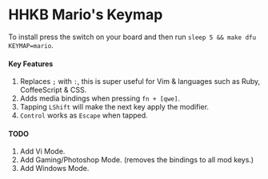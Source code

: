 # HHKB Mario's Keymap

To install press the switch on your board and then run `sleep 5 && make dfu KEYMAP=mario`.

#### Key Features

1. Replaces `;` with `:`, this is super useful for Vim & languages such as Ruby, CoffeeScript & CSS. 
2. Adds media bindings when pressing `fn + [qwe]`.
3. Tapping `LShift` will make the next key apply the modifier.
4. `Control` works as `Escape` when tapped.

#### TODO

1. Add Vi Mode.
2. Add Gaming/Photoshop Mode. (removes the bindings to all mod keys.)
3. Add Windows Mode.
